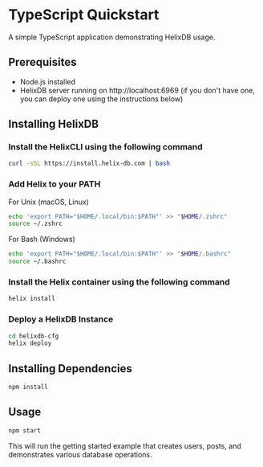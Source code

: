 # TypeScript Quickstart

A simple TypeScript application demonstrating HelixDB usage.

## Prerequisites

- Node.js installed
- HelixDB server running on http://localhost:6969 (if you don't have one, you can deploy one using the instructions below)

## Installing HelixDB

### Install the HelixCLI using the following command

```bash
curl -sSL https://install.helix-db.com | bash
```
### Add Helix to your PATH

For Unix (macOS, Linux)
```bash
echo 'export PATH="$HOME/.local/bin:$PATH"' >> "$HOME/.zshrc"
source ~/.zshrc
```

For Bash (Windows)
```bash Bash (Windows)
echo 'export PATH="$HOME/.local/bin:$PATH"' >> "$HOME/.bashrc"
source ~/.bashrc
```
### Install the Helix container using the following command

```bash
helix install
```

### Deploy a HelixDB Instance

```bash
cd helixdb-cfg
helix deploy
```

## Installing Dependencies

```bash
npm install
```

## Usage

```bash
npm start
```

This will run the getting started example that creates users, posts, and demonstrates various database operations.